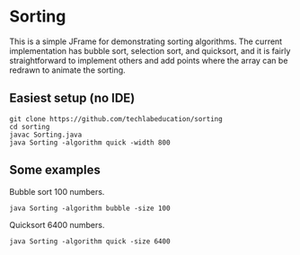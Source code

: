 # Sorting

This is a simple JFrame for demonstrating sorting algorithms. The current implementation has bubble sort, selection sort, and quicksort, and it is fairly straightforward to implement others and add points where the array can be redrawn to animate the sorting.

## Easiest setup (no IDE)

```
git clone https://github.com/techlabeducation/sorting
cd sorting
javac Sorting.java
java Sorting -algorithm quick -width 800
```

## Some examples

Bubble sort 100 numbers.
```
java Sorting -algorithm bubble -size 100
```

Quicksort 6400 numbers.
```
java Sorting -algorithm quick -size 6400
```
